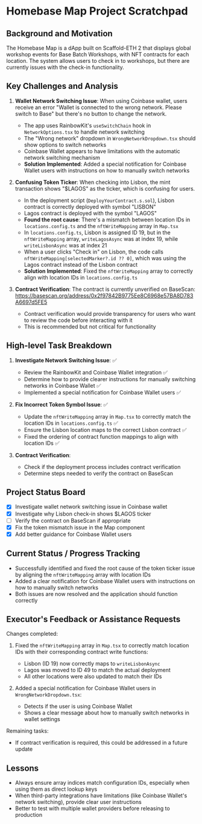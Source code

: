# Homebase Map Project Scratchpad

## Background and Motivation
The Homebase Map is a dApp built on Scaffold-ETH 2 that displays global workshop events for Base Batch Workshops, with NFT contracts for each location. The system allows users to check in to workshops, but there are currently issues with the check-in functionality.

## Key Challenges and Analysis
1. **Wallet Network Switching Issue**: When using Coinbase wallet, users receive an error "Wallet is connected to the wrong network. Please switch to Base" but there's no button to change the network.
   - The app uses RainbowKit's `useSwitchChain` hook in `NetworkOptions.tsx` to handle network switching
   - The "Wrong network" dropdown in `WrongNetworkDropdown.tsx` should show options to switch networks
   - Coinbase Wallet appears to have limitations with the automatic network switching mechanism
   - **Solution Implemented**: Added a special notification for Coinbase Wallet users with instructions on how to manually switch networks

2. **Confusing Token Ticker**: When checking into Lisbon, the mint transaction shows "$LAGOS" as the ticker, which is confusing for users.
   - In the deployment script (`DeployYourContract.s.sol`), Lisbon contract is correctly deployed with symbol "LISBON"
   - Lagos contract is deployed with the symbol "LAGOS" 
   - **Found the root cause**: There's a mismatch between location IDs in `locations.config.ts` and the `nftWriteMapping` array in `Map.tsx`
   - In `locations.config.ts`, Lisbon is assigned ID 19, but in the `nftWriteMapping` array, `writeLagosAsync` was at index 19, while `writeLisbonAsync` was at index 21
   - When a user clicks "Check in" on Lisbon, the code calls `nftWriteMapping[selectedMarker?.id ?? 0]`, which was using the Lagos contract instead of the Lisbon contract
   - **Solution Implemented**: Fixed the `nftWriteMapping` array to correctly align with location IDs in `locations.config.ts`

3. **Contract Verification**: The contract is currently unverified on BaseScan: https://basescan.org/address/0x2f97842B9775Ee8C6968e57BA8D783A6697d5FE5
   - Contract verification would provide transparency for users who want to review the code before interacting with it
   - This is recommended but not critical for functionality

## High-level Task Breakdown
1. **Investigate Network Switching Issue**: ✅
   - Review the RainbowKit and Coinbase Wallet integration ✅
   - Determine how to provide clearer instructions for manually switching networks in Coinbase Wallet ✅
   - Implemented a special notification for Coinbase Wallet users ✅

2. **Fix Incorrect Token Symbol Issue**: ✅
   - Update the `nftWriteMapping` array in `Map.tsx` to correctly match the location IDs in `locations.config.ts` ✅
   - Ensure the Lisbon location maps to the correct Lisbon contract ✅
   - Fixed the ordering of contract function mappings to align with location IDs ✅

3. **Contract Verification**:
   - Check if the deployment process includes contract verification
   - Determine steps needed to verify the contract on BaseScan

## Project Status Board
- [x] Investigate wallet network switching issue in Coinbase wallet
- [x] Investigate why Lisbon check-in shows $LAGOS ticker
- [ ] Verify the contract on BaseScan if appropriate
- [x] Fix the token mismatch issue in the Map component
- [x] Add better guidance for Coinbase Wallet users

## Current Status / Progress Tracking
- Successfully identified and fixed the root cause of the token ticker issue by aligning the `nftWriteMapping` array with location IDs
- Added a clear notification for Coinbase Wallet users with instructions on how to manually switch networks
- Both issues are now resolved and the application should function correctly

## Executor's Feedback or Assistance Requests
Changes completed:
1. Fixed the `nftWriteMapping` array in `Map.tsx` to correctly match location IDs with their corresponding contract write functions:
   - Lisbon (ID 19) now correctly maps to `writeLisbonAsync`
   - Lagos was moved to ID 49 to match the actual deployment
   - All other locations were also updated to match their IDs

2. Added a special notification for Coinbase Wallet users in `WrongNetworkDropdown.tsx`:
   - Detects if the user is using Coinbase Wallet
   - Shows a clear message about how to manually switch networks in wallet settings

Remaining tasks:
- If contract verification is required, this could be addressed in a future update

## Lessons
- Always ensure array indices match configuration IDs, especially when using them as direct lookup keys
- When third-party integrations have limitations (like Coinbase Wallet's network switching), provide clear user instructions
- Better to test with multiple wallet providers before releasing to production 